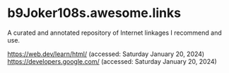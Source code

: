 # b9Joker108s.awesome.links
A curated and annotated repository of Internet linkages I recommend and use.

https://web.dev/learn/html/ (accessed: Saturday January 20, 2024)
https://developers.google.com/ (accessed: Saturday January 20, 2024)
